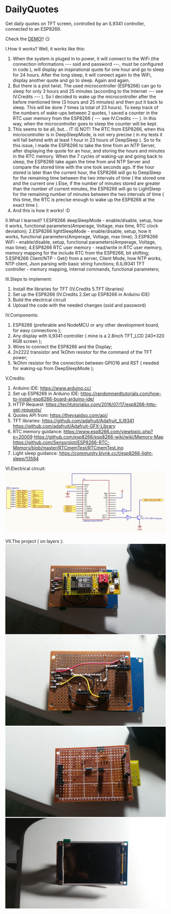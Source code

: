 # DailyQuotes
Get daily quotes on TFT screen, controlled by an IL9341 controller, connected to an ESP8266.

Check the [DEMO!](https://www.youtube.com/watch?v=v00FHcqeyeM)! :smirk:

I.How it works?
	Well, it works like this:
 1. When the system is pluged in to power, it will connect to the WiFi (the connection informations --- ssid and password ---, must be configured in code ), will display an inspirational quote for one hour and go to sleep for 24 hours. After the long sleep, it will connect again to the WiFi, display another quote and go to sleep. Again and again.
 2. But there is a plot twist. The used microcontroller (ESP8266) can go to sleep for only 3 hours and 25 minutes (according to the Internet --- see IV.Credits --- ). So I decided to wake up the microcontroller after the before mentioned time (3 hours and 25 minutes) and then put it back to sleep. This will be done 7 times (a total of 23 hours). To keep track of the numbers of wake-ups between 2 quotes, I saved a counter in the RTC user memory from the ESP8266 ( --- see IV.Credits --- ). In this way, when the microcontroller goes to sleep the counter will be kept.
 3. This seems to be all, but... IT IS NOT! The RTC from ESP8266, when this microcontroller is in DeepSleepMode, is not very precise ( in my tests it will fall behind with at least 1 hour in 23 hours of DeepSleep ). So to fix this issue, I made the ESP8266 to take the time from an NTP Server, after displaying the quote for an hour, and storing the hours and minutes in the RTC memory. When the 7 cycles of waking-up and going back to sleep, the ESP8266 take again the time from and NTP Server and compare the stored time with the one took seconds ago. If the hour stored is later than the current hour, the ESP8266 will go to DeepSleep for the remaining time between the two intervals of time ( the stored one and the current one ).Else, if the number of minutes stored are greater than the number of current minutes, the ESP8266 will go to LightSleep for the remaining number of minutes between the two intervals of time ( this time, the RTC is precise enough to wake up the ESP8266 at the exact time ).
 4. And this is how it works! :D 	

II.What I learned?
 1.ESP8266 deepSleepMode - enable/disable, setup, how it works, functional parameters(Amperage, Voltage, max time, RTC clock deviation);
 2.ESP8266 lightSleepMode - enable/disable, setup, how it works, functional parameters(Amperage, Voltage, max time);
 3.ESP8266 WiFi - enable/disable, setup, functional parameters(Amperage, Voltage, max time);
 4.ESP8266 RTC user memory - read/write in RTC user memory, memory mapping for the include RTC from the ESP8266, bit shifting;
 5.ESP8266 Client/NTP - Get() from a server, Client Mode, how NTP works, NTP client, Json parsing with basic string functions;
 6.ILI9341 TFT controller - memory mapping, internal commands, functional parameters;

III.Steps to implement:
 1. Install the libraries for TFT (IV.Credits 5.TFT libraries)
 2. Set up the ESP8266 (IV.Credits 2.Set up ESP8266 in Arduino IDE)
 3. Build the electrical circuit
 4. Upload the code with the needed changes (ssid and password)

IV.Components:
 1. ESP8266 (preferable and NodeMCU or any other development board, for easy connections );
 2. Any display with IL9341 controller ( mine is a 2.8inch TFT_LCD 240*320 RGB screen );
 3. Wires to connect the ESP8266 and the Display;
 4. 2n2222 transistor and 1kOhm resistor for the command of the TFT power;
 5. 1kOhm resistor for the connection between GPIO16 and RST ( needed for waking-up from DeepSleepMode );

V.Credits:
 1. Arduino IDE: https://www.arduino.cc/
 2. Set up ESP8266 in Arduino IDE: https://randomnerdtutorials.com/how-to-install-esp8266-board-arduino-ide/
 3. HTTP Request: https://techtutorialsx.com/2016/07/17/esp8266-http-get-requests/
 4. Quotes API from: https://theysaidso.com/api/
 5. TFT libraries: https://github.com/adafruit/Adafruit_ILI9341
				  https://github.com/adafruit/Adafruit-GFX-Library
 6. RTC memory guidance: https://www.esp8266.com/viewtopic.php?p=20009
						https://github.com/esp8266/esp8266-wiki/wiki/Memory-Map
						https://github.com/SensorsIot/ESP8266-RTC-Memory/blob/master/RTCmemTest/RTCmemTest.ino
 7. Light sleep guidance: https://community.blynk.cc/t/esp8266-light-sleep/13584

VI.Electrical circuit:
![Circuit](/Images/Circuit.PNG)

VII.The project ( on layers ):
![Bottom_ESP8266](/Images/Bottom_ESP8266.jpg)
![Bottom_Circuit](/Images/Bottom_Circuit.jpg)
![Top_Circuit](/Images/Top_Circuit.jpg)
![Top_Display](/Images/Top_Display.jpg)
